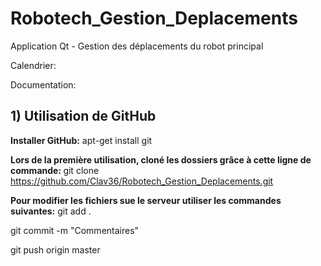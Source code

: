 # Robotech_Gestion_Deplacements
Application Qt - Gestion des déplacements du robot principal

Calendrier:

Documentation:

## 1) Utilisation de GitHub

<strong>Installer GitHub:</strong>
  apt-get install git 

<strong>Lors de la première utilisation, cloné les dossiers grâce à cette ligne de commande: </strong>
  git clone https://github.com/Clav36/Robotech_Gestion_Deplacements.git
  
<strong>Pour modifier les fichiers sue le serveur utiliser les commandes suivantes:</strong>
  git add .
  
  git commit -m "Commentaires"
  
  git push origin master
  
  
  
  

